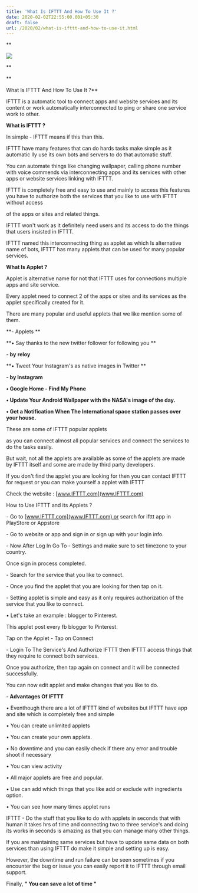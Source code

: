```yaml
---
title: 'What Is IFTTT And How To Use It ?'
date: 2020-02-02T22:55:00.001+05:30
draft: false
url: /2020/02/what-is-ifttt-and-how-to-use-it.html
---
```


**  

[![](https://lh3.googleusercontent.com/-p330U4x6j0w/Xjex_qRJJ8I/AAAAAAAABBk/vMJHalNfEfM3pCv5IBS5bbQqRWdR3K3MwCLcBGAsYHQ/s1600/IMG_20200203_110829_189.jpg)](https://lh3.googleusercontent.com/-p330U4x6j0w/Xjex_qRJJ8I/AAAAAAAABBk/vMJHalNfEfM3pCv5IBS5bbQqRWdR3K3MwCLcBGAsYHQ/s1600/IMG_20200203_110829_189.jpg)

**

**

What Is IFTTT And How To Use It ?**

  

IFTTT is a automatic tool to connect apps and website services and its content or work automatically interconnected to ping or share one service work to other.

  

**What is IFTTT ?**

  

In simple - IFTTT means if this than this.

  

IFTTT have many features that can do hards tasks make simple as it automatic lly use its own bots and servers to do that automatic stuff.

  

You can automate things like changing wallpaper, calling phone number with voice commends via interconnecting apps and its services with other apps or website services linking with IFTTT.

  

IFTTT is completely free and easy to use and mainly to access this features you have to authorize both the services that you like to use with IFTTT without access

of the apps or sites and related things.

  

IFTTT won't work as it definitely need users and its access to do the things that users insisted in IFTTT.

  

IFTTT named this interconnecting thing as applet as which Is alternative name of bots, IFTTT has many applets that can be used for many popular services.

  

**What Is Applet ?**

Applet is alternative name for not that IFTTT uses for connections multiple apps and site service.

  

Every applet need to connect 2 of the apps or sites and its services as the applet specifically created for it.

  

There are many popular and useful applets that we like mention some of them.

  

**\- Applets **

**• Say thanks to the new twitter follower for following you **

**\- by** **reloy**

**• Tweet Your Instagram's as native images in Twitter **

**\- by Instagram**

**• Google Home - Find My Phone**

**• Update Your Android Wallpaper with the NASA's image of the day.**

**• Get a Notification When The International space station passes over your house.**

These are some of IFTTT popular applets

as you can connect almost all popular services and connect the services to do the tasks easily.

  

But wait, not all the applets are available as some of the applets are made by IFTTT itself and some are made by third party developers.

  

If you don't find the applet you are looking for then you can contact IFTTT for request or you can make yourself a applet with IFTTT

  

Check the website : [www.IFTTT.com](www.IFTTT.com)

  

How to Use IFTTT and its Applets ?

  

\- Go to [www.IFTTT.com](www.IFTTT.com) or search for ifttt app in PlayStore or Appstore

  

\- Go to website or app and sign in or sign up with your login info.

  

\- Now After Log In Go To - Settings and make sure to set timezone to your country.

  

Once sign in process completed.

  

\- Search for the service that you like to connect.

  

\- Once you find the applet that you are looking for then tap on it.

  

\- Setting applet is simple and easy as it only requires authorization of the service that you like to connect.

  

• Let's take an example : blogger to Pinterest.

  

This applet post every fb blogger to Pinterest.

  

Tap on the Applet - Tap on Connect 

  

\- Login To The Service's And Authorize IFTTT then IFTTT access things that they require to connect both services.

  

Once you authorize, then tap again on connect and it will be connected successfully.

  

You can now edit applet and make changes that you like to do.

  

**\- Advantages Of IFTTT**

  

• Eventhough there are a lot of IFTTT kind of websites but IFTTT have app and site which is completely free and simple

  

• You can create unlimited applets

  

• You can create your own applets.

  

• No downtime and you can easily check if there any error and trouble shoot if necessary 

  

• You can view activity

  

• All major applets are free and popular.

  

• Use can add which things that you like add or exclude with ingredients option.

  

• You can see how many times applet runs

  

IFTTT - Do the stuff that you like to do with applets in seconds that with human it takes hrs of time and connecting two to three service's and doing its works in seconds is amazing as that you can manage many other things.

  

If you are maintaining same services but have to update same data on both services than using IFTTT do make it simple and setting up is easy.

  

However, the downtime and run failure can be seen sometimes if you encounter the bug or issue you can easily report it to IFTTT through email support.

  

Finally, **" You can save a lot of time "**